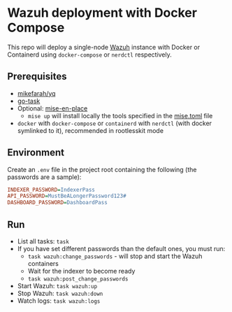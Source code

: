 # Wazuh deployment with Docker Compose

This repo will deploy a single-node [Wazuh](https://wazuh.com) instance with Docker or Containerd using `docker-compose` or `nerdctl` respectively.

## Prerequisites

- [mikefarah/yq](https://github.com/mikefarah/yq)
- [go-task](https://taskfile.dev)
- Optional: [mise-en-place](https://mise.jdx.dev/)
  - `mise up` will install locally the tools specified in the [mise.toml](mise.toml) file
- `docker` with `docker-compose` or `containerd` with `nerdctl` (with docker symlinked to it), recommended in rootlesskit mode

## Environment

Create an `.env` file in the project root containing the following (the passwords are a sample):

```ini
INDEXER_PASSWORD=IndexerPass
API_PASSWORD=MustBeALongerPassword123#
DASHBOARD_PASSWORD=DashboardPass
```

## Run

- List all tasks: `task`
- If you have set different passwords than the default ones, you must run:
  - `task wazuh:change_passwords` - will stop and start the Wazuh containers
  - Wait for the indexer to become ready
  - `task wazuh:post_change_passwords`
- Start Wazuh: `task wazuh:up`
- Stop Wazuh: `task wazuh:down`
- Watch logs: `task wazuh:logs`
